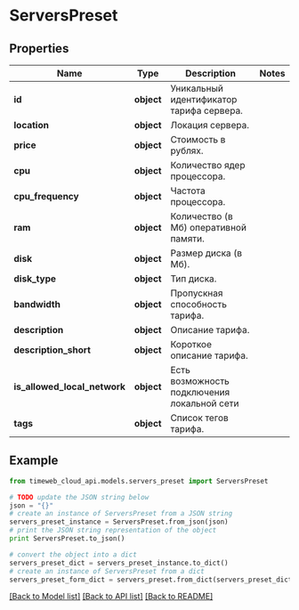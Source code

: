 # ServersPreset


## Properties
Name | Type | Description | Notes
------------ | ------------- | ------------- | -------------
**id** | **object** | Уникальный идентификатор тарифа сервера. | 
**location** | **object** | Локация сервера. | 
**price** | **object** | Стоимость в рублях. | 
**cpu** | **object** | Количество ядер процессора. | 
**cpu_frequency** | **object** | Частота процессора. | 
**ram** | **object** | Количество (в Мб) оперативной памяти. | 
**disk** | **object** | Размер диска (в Мб). | 
**disk_type** | **object** | Тип диска. | 
**bandwidth** | **object** | Пропускная способность тарифа. | 
**description** | **object** | Описание тарифа. | 
**description_short** | **object** | Короткое описание тарифа. | 
**is_allowed_local_network** | **object** | Есть возможность подключения локальной сети | 
**tags** | **object** | Список тегов тарифа. | 

## Example

```python
from timeweb_cloud_api.models.servers_preset import ServersPreset

# TODO update the JSON string below
json = "{}"
# create an instance of ServersPreset from a JSON string
servers_preset_instance = ServersPreset.from_json(json)
# print the JSON string representation of the object
print ServersPreset.to_json()

# convert the object into a dict
servers_preset_dict = servers_preset_instance.to_dict()
# create an instance of ServersPreset from a dict
servers_preset_form_dict = servers_preset.from_dict(servers_preset_dict)
```
[[Back to Model list]](../README.md#documentation-for-models) [[Back to API list]](../README.md#documentation-for-api-endpoints) [[Back to README]](../README.md)


